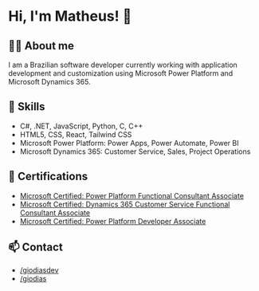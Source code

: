 # Hi, I'm Matheus! 👋

## 🧑‍💻 About me

I am a Brazilian software developer currently working with application development and customization using Microsoft Power Platform and Microsoft Dynamics 365.


## 🔧 Skills

- C#, .NET, JavaScript, Python, C, C++
- HTML5, CSS, React, Tailwind CSS
- Microsoft Power Platform: Power Apps, Power Automate, Power BI
- Microsoft Dynamics 365: Customer Service, Sales, Project Operations


## 📜 Certifications

- [Microsoft Certified: Power Platform Functional Consultant Associate](https://learn.microsoft.com/api/credentials/share/en-us/MatheusDias/E5FB8042216074F7?sharingId=3E57ED59AB72F00)
- [Microsoft Certified: Dynamics 365 Customer Service Functional Consultant Associate](https://learn.microsoft.com/api/credentials/share/en-us/MatheusDias/64601E5B36AA5C24?sharingId=3E57ED59AB72F00)
- [Microsoft Certified: Power Platform Developer Associate](https://learn.microsoft.com/api/credentials/share/en-us/MatheusDias/DDC3680F49B6635C?sharingId=3E57ED59AB72F00)


## 📫 Contact

- [/giodiasdev](https://github.com/giodiasdev)
- [/giodias](https://www.linkedin.com/in/giodias/?locale=en_US)
